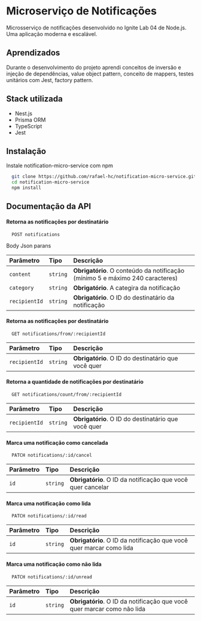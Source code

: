 
# Microserviço de Notificações

Microsserviço de notificações desenvolvido no Ignite Lab 04 de Node.js.
Uma aplicação moderna e escalável.


## Aprendizados

Durante o desenvolvimento do projeto aprendi conceitos de inversão e injeção de dependências,  value object pattern, conceito de mappers, testes unitários com Jest, factory pattern.  


## Stack utilizada

 - Nest.js
 - Prisma ORM
 - TypeScript
 - Jest


## Instalação

Instale notification-micro-service com npm

```bash
  git clone https://github.com/rafael-hc/notification-micro-service.git
  cd notification-micro-service
  npm install
```
    
## Documentação da API

#### Retorna as notificações por destinatário

```http
  POST notifications
```
Body Json parans 

| Parâmetro   | Tipo       | Descrição                           |
| :---------- | :--------- | :---------------------------------- |
| `content` | `string` | **Obrigatório**. O conteúdo da notificação (mínimo 5 e máximo 240 caracteres) |
| `category` | `string` | **Obrigatório**. A categira da notificação |
| `recipientId` | `string` | **Obrigatório**. O ID do destinatário da notificação |

#### Retorna as notificações por destinatário

```http
  GET notifications/from/:recipientId
```

| Parâmetro   | Tipo       | Descrição                           |
| :---------- | :--------- | :---------------------------------- |
| `recipientId` | `string` | **Obrigatório**. O ID do destinatário que você quer |

#### Retorna a quantidade de notificações por destinatário

```http
  GET notifications/count/from/:recipientId
```

| Parâmetro   | Tipo       | Descrição                                   |
| :---------- | :--------- | :------------------------------------------ |
| `recipientId`      | `string` | **Obrigatório**. O ID do destinatário que você quer |


#### Marca uma notificação como cancelada

```http
  PATCH notifications/:id/cancel
```

| Parâmetro   | Tipo       | Descrição                                   |
| :---------- | :--------- | :------------------------------------------ |
| `id`      | `string` | **Obrigatório**. O ID da notificação que você quer cancelar |


#### Marca uma notificação como lida

```http
  PATCH notifications/:id/read
```

| Parâmetro   | Tipo       | Descrição                                   |
| :---------- | :--------- | :------------------------------------------ |
| `id`      | `string` | **Obrigatório**. O ID da notificação que você quer marcar como lida |


#### Marca uma notificação como não lida

```http
  PATCH notifications/:id/unread
```

| Parâmetro   | Tipo       | Descrição                                   |
| :---------- | :--------- | :------------------------------------------ |
| `id`      | `string` | **Obrigatório**. O ID da notificação que você quer marcar como não lida |

